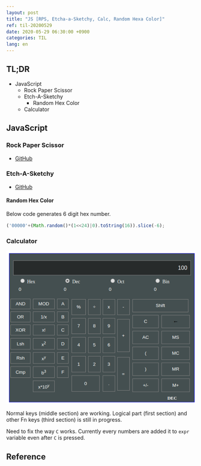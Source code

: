 ```yaml
---
layout: post
title: "JS [RPS, Etcha-a-Sketchy, Calc, Random Hexa Color]"
ref: til-20200529
date: 2020-05-29 06:30:00 +0900
categories: TIL
lang: en
---
```


## TL;DR
- JavaScript
  + Rock Paper Scissor
  + Etch-A-Sketchy
    * Random Hex Color
  + Calculator

<div class="divider"></div>

## JavaScript
### Rock Paper Scissor
- [GitHub](https://github.com/jioneeu/js-rock-paper-scissor)

### Etch-A-Sketchy
- [GitHub](https://github.com/jioneeu/etch-a-sketchy)

#### Random Hex Color
Below code generates 6 digit hex number.
```js
('00000'+(Math.random()*(1<<24)|0).toString(16)).slice(-6);
```


### Calculator
![JS Calc](/assets/images/til/2020/0529-js-calc.png)

Normal keys (middle section) are working.
Logical part (first section) and other Fn keys (third section) is still in progress.

Need to fix the way `C` works. Currently every numbers are added it to `expr` variable even after `C` is pressed.

<div class="divider"></div>

## Reference
